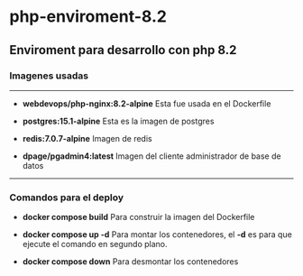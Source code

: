 # php-enviroment-8.2

## Enviroment para desarrollo con php 8.2

### Imagenes usadas
---
- **webdevops/php-nginx:8.2-alpine**
Esta fue usada en el Dockerfile

- **postgres:15.1-alpine**
Esta es la imagen de postgres

- **redis:7.0.7-alpine**
Imagen de redis

- **dpage/pgadmin4:latest**
Imagen del cliente administrador de base de datos
---

### Comandos para el deploy
- **docker compose build**
Para construir la imagen del Dockerfile

- **docker compose up -d**
Para montar los contenedores, el **-d** es para que ejecute el comando en segundo plano.

- **docker compose down**
Para desmontar los contenedores
